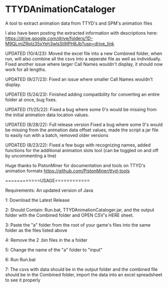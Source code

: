 # TTYDAnimationCataloger
A tool to extract animation data from TTYD's and SPM's animation files

I also have been posting the extracted information with descriptions here: https://drive.google.com/drive/folders/1D-M9QLmiZRplz35xYeh3wlsSt9IPH8Jb?usp=drive_link 

UPDATED (10/4/23): Moved the excel file into a new Combined folder, when run, will also combine all the csvs into a seperate file as well as individually. Fixed another issue where larger Call Names wouldn't display, it should now work for all lengths.

UPDATED (9/27/23): Fixed an issue where smaller Call Names wouldn't display.

UPDATED (5/24/23): Finished adding compatibility for converting an entire folder at once, bug fixes.

UPDATED (11/25/22): Fixed a bug where some 0's would be missing from the initial animation data location values.

UPDATED (8/28/22): Full release version Fixed a bug where some 0's would be missing from the animation data offset values, made the script a jar file to easily run with a batch, removed older versions
 
UPDATED (8/23/22): Fixed a few bugs with recognizing names, added functions for the additional animation slots tool (can be toggled on and off by uncommenting a line)

Huge thanks to PistonMiner for documentation and tools on TTYD's animation formats https://github.com/PistonMiner/ttyd-tools


============USAGE============

Requirements: An updated version of Java

1: Download the Latest Release

2: Should Contain: Run.bat, TTYDAnimationCataloger.jar, and the output folder with the Combined folder and OPEN CSV's HERE sheet.

3: Paste the "a" folder from the root of your game's files into the same folder as the files listed above

4: Remove the 2 .bin files in the a folder

5: Change the name of the "a" folder to "input"

6: Run Run.bat

7: The csvs with data should be in the output folder and the combined file should be in the Combined folder, import the data into an excel spreadsheet to see it properly
